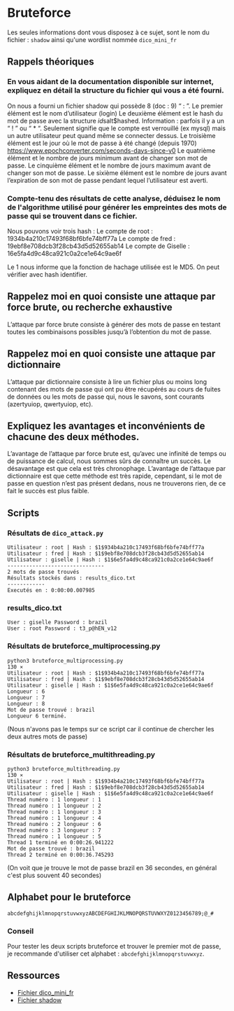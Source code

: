 # Bruteforce

Les seules informations dont vous disposez à ce sujet, sont le nom du fichier : `shadow` ainsi qu'une wordlist nommée `dico_mini_fr`


## Rappels théoriques

### En vous aidant de la documentation disponible sur internet, expliquez en détail la structure du fichier qui vous a été fourni. 

On nous a fourni un fichier shadow qui possède 8 (doc : 9) “ : ”. 
Le premier élément est le nom d’utilisateur (login)
Le deuxième élément est le hash du mot de passe avec la structure $id$salt$hashed.
Information : parfois il y a un “ ! ” ou “ * “. Seulement signifie que le compte est verrouillé (ex mysql) mais un autre utilisateur peut quand même se connecter dessus. 
Le troisième élément est le jour où le mot de passe à été changé (depuis 1970) https://www.epochconverter.com/seconds-days-since-y0
Le quatrième élément et le nombre de jours minimum avant de changer son mot de passe.
Le cinquième élément et le nombre de jours maximum avant de changer son mot de passe.
Le sixième élément est le nombre de jours avant l’expiration de son mot de passe pendant lequel l’utilisateur est averti.


### Compte-tenu des résultats de cette analyse, déduisez le nom de l'algorithme utilisé pour générer les empreintes des mots de passe qui se trouvent dans ce fichier.

Nous pouvons voir trois hash :
Le compte de root : $1$934b4a210c17493f68bf6bfe74bff77a
Le compte de fred : $1$9ebf8e708dcb3f28cb43d5d52655ab14
Le compte de Giselle : $1$6e5fa4d9c48ca921c0a2ce1e64c9ae6f

Le $1$ nous informe que la fonction de hachage utilisée est le MD5.
On peut vérifier avec hash identifier.


## Rappelez moi en quoi consiste une attaque par force brute, ou recherche exhaustive

L’attaque par force brute consiste à générer des mots de passe en testant toutes les combinaisons possibles jusqu’à l’obtention du mot de passe.


## Rappelez moi en quoi consiste une attaque par dictionnaire 

L’attaque par dictionnaire consiste à lire un fichier plus ou moins long contenant des mots de passe qui ont pu être récupérés au cours de fuites de données ou les mots de passe qui, nous le savons, sont courants (azertyuiop, qwertyuiop, etc).


## Expliquez les avantages et inconvénients de chacune des deux méthodes.

L’avantage de l’attaque par force brute est, qu’avec une infinité de temps ou de puissance de calcul, nous sommes sûrs de connaître un succès. Le désavantage est que cela est très chronophage. L’avantage de l’attaque par dictionnaire est que cette méthode est très rapide, cependant, si le mot de passe en question n’est pas présent dedans, nous ne trouverons rien, de ce fait le succès est plus faible.


## Scripts

### Résultats de `dico_attack.py`

```
Utilisateur : root | Hash : $1$934b4a210c17493f68bf6bfe74bff77a
Utilisateur : fred | Hash : $1$9ebf8e708dcb3f28cb43d5d52655ab14
Utilisateur : giselle | Hash : $1$6e5fa4d9c48ca921c0a2ce1e64c9ae6f
-------------------------------
2 mots de passe trouvés
Résultats stockés dans : results_dico.txt
------------
Executés en : 0:00:00.007985
```

### results_dico.txt

```
User : giselle Password : brazil
User : root Password : t3_p@hEN_v12
```

### Résultats de bruteforce_multiprocessing.py

```
python3 bruteforce_multiprocessing.py                                                                   130 ⨯
Utilisateur : root | Hash : $1$934b4a210c17493f68bf6bfe74bff77a
Utilisateur : fred | Hash : $1$9ebf8e708dcb3f28cb43d5d52655ab14
Utilisateur : giselle | Hash : $1$6e5fa4d9c48ca921c0a2ce1e64c9ae6f
Longueur : 6
Longueur : 7
Longueur : 8
Mot de passe trouvé : brazil
Longueur 6 terminé.
```

(Nous n'avons pas le temps sur ce script car il continue de chercher les deux autres mots de passe)

### Résultats de bruteforce_multithreading.py

```
python3 bruteforce_multithreading.py                                                                    130 ⨯
Utilisateur : root | Hash : $1$934b4a210c17493f68bf6bfe74bff77a
Utilisateur : fred | Hash : $1$9ebf8e708dcb3f28cb43d5d52655ab14
Utilisateur : giselle | Hash : $1$6e5fa4d9c48ca921c0a2ce1e64c9ae6f
Thread numéro : 1 longueur : 1
Thread numéro : 1 longueur : 2
Thread numéro : 1 longueur : 3
Thread numéro : 1 longueur : 4
Thread numéro : 2 longueur : 6
Thread numéro : 3 longueur : 7
Thread numéro : 1 longueur : 5
Thread 1 terminé en 0:00:26.941222
Mot de passe trouvé : brazil
Thread 2 terminé en 0:00:36.745293
```

(On voit que je trouve le mot de passe brazil en 36 secondes, en général c'est plus souvent 40 secondes)

## Alphabet pour le bruteforce

`abcdefghijklmnopqrstuvwxyzABCDEFGHIJKLMNOPQRSTUVWXYZ0123456789;@_#`

### Conseil

Pour tester les deux scripts bruteforce et trouver le premier mot de passe, je recommande d'utiliser cet alphabet : `abcdefghijklmnopqrstuvwxyz`.


## Ressources

- [Fichier dico_mini_fr](./dico_mini_fr)
- [Fichier shadow](./shadow)

